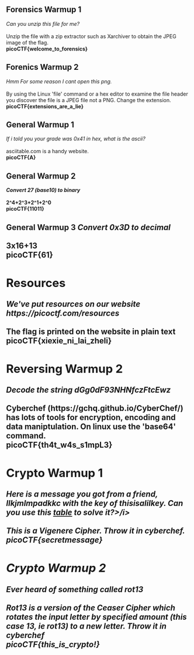 <h2>Forensics Warmup 1</h2>
<i>Can you unzip this file for me?</i>
<br>
<br>Unzip the file with a zip extractor such as Xarchiver to obtain the JPEG image of the flag.
<br><b>picoCTF{welcome_to_forensics}</b>
<h2>Forenics Warmup 2</h2>
<i>Hmm For some reason I cant open this png.</i>
<br>
<br>By using the Linux 'file' command or a hex editor to examine the file header you discover the file is a JPEG file not a PNG. Change the extension.
<br><b>picoCTF{extensions_are_a_lie}</b>
<h2>General Warmup 1</h2>
<i>If i told you your grade was 0x41 in hex, what is the ascii?</i>
<br>
<br>asciitable.com is a handy website.
<br><b>picoCTF{A}
<h2>General Warmup 2</h2>
<i>Convert 27 (base10) to binary</i>
<br>
<br>2^4+2^3+2^1+2^0
<br><b>picoCTF{11011}</b>
<h2>General Warmup 3</h>
<i>Convert 0x3D to decimal</i>
<br>
<br>3x16+13
<br><b>picoCTF{61}
<h2>Resources</h2>
<i>We've put resources on our website https://picoctf.com/resources</i>
<br>
<br>The flag is printed on the website in plain text
<br><b>picoCTF{xiexie_ni_lai_zheli}</b>
<h2>Reversing Warmup 2</h2>
<i>Decode the string <b>dGg0dF93NHNfczFtcEwz</b></i>
<br>
<br>Cyberchef (https://gchq.github.io/CyberChef/) has lots of tools for encryption, encoding and data maniptulation. On linux use the 'base64' command.
<br><b>picoCTF{th4t_w4s_s1mpL3}</b>
<h2>Crypto Warmup 1</h2>
<i>Here is a message you got from a friend, <b>llkjmlmpadkkc</b> with the key of <b>thisisalilkey</b>. Can you use this <a href="table-1.txt">table</a> to solve it?>/i>
<br>
<br>This is a Vigenere Cipher. Throw it in cyberchef.
<br><b>picoCTF{secretmessage}</b>
<h2>Crypto Warmup 2</h2>
<i>Ever heard of something called rot13</i>
<br>
<br>Rot13 is a version of the Ceaser Cipher which rotates the input letter by specified amount (this case 13, ie rot13) to a new letter. Throw it in cyberchef 
<br><b>picoCTF{this_is_crypto!}</b>
